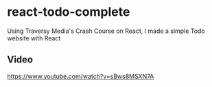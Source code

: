 # react-todo-complete
Using Traversy Media's Crash Course on React, I made a simple Todo website with React

## Video
https://www.youtube.com/watch?v=sBws8MSXN7A
